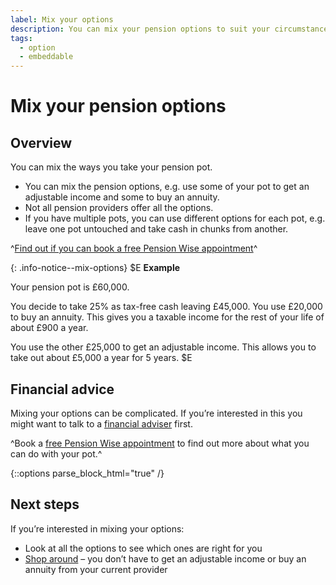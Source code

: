 ```yaml
---
label: Mix your options
description: You can mix your pension options to suit your circumstances at different times during retirement.
tags:
  - option
  - embeddable
---
```


# Mix your pension options

## Overview

You can mix the ways you take your pension pot.

- You can mix the pension options, e.g. use some of your pot to get an adjustable income and some to buy an annuity.
- Not all pension providers offer all the options.
- If you have multiple pots, you can use different options for each pot, e.g. leave one pot untouched and take cash in chunks from another.

^[Find out if you can book a free Pension Wise appointment](/en/pension-type-tool)^

{: .info-notice--mix-options}
$E
**Example**

Your pension pot is £60,000.

You decide to take 25% as tax-free cash leaving £45,000. You use £20,000 to buy an annuity. This gives you a taxable income for the rest of your life of about £900 a year.

You use the other £25,000 to get an adjustable income. This allows you to take out about £5,000 a year for 5 years.
$E

## Financial advice

Mixing your options can be complicated. If you’re interested in this you might want to talk to a [financial adviser](/en/financial-advice) first.

^Book a [free Pension Wise appointment](/en/appointments?icn=book-appointment&amp;ici=bottom-mix-options) to find out more about what you can do with your pot.^

{::options parse_block_html="true" /}
<div class="next-steps next-steps--mix-options">

## Next steps

If you’re interested in mixing your options:

- Look at all the options to see which ones are right for you
- [Shop around](/en/shop-around) – you don’t have to get an adjustable income or buy an annuity from your current provider

</div>
